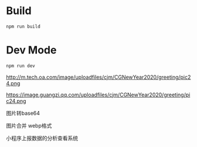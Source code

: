 # Build

```js
npm run build
```

# Dev Mode

```js
npm run dev
```




http://m.tech.oa.com/image/uploadfiles/cjm/CGNewYear2020/greeting/pic24.png


https://image.guangzi.qq.com/uploadfiles/cjm/CGNewYear2020/greeting/pic24.png



图片转base64

图片合并 webp格式

小程序上报数据的分析查看系统